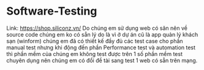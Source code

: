 # Software-Testing
Link: https://shop.siliconz.vn/
Do chúng em sử dụng web có săn nên về source code chúng em ko có sẵn lý do là vì ở dự án cũ là app quản lý khách sạn (winform) chúng 
em đã có thiết kế đầy đủ các test case cho phần manual test nhưng khi động đến phần Performance test và automation test thì phần mềm của chúng 
em không test được trên 1 số phần mềm test chuyên dụng nên chúng em có đổi đề tài sang test 1 web có sẵn trên mạng. 
